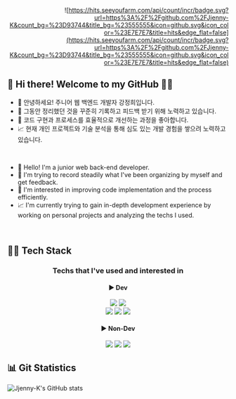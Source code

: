 <div align = "right">
  
  ![https://hits.seeyoufarm.com/api/count/incr/badge.svg?url=https%3A%2F%2Fgithub.com%2FJjenny-K&count_bg=%23D93744&title_bg=%23555555&icon=github.svg&icon_color=%23E7E7E7&title=hits&edge_flat=false](https://hits.seeyoufarm.com/api/count/incr/badge.svg?url=https%3A%2F%2Fgithub.com%2FJjenny-K&count_bg=%23D93744&title_bg=%23555555&icon=github.svg&icon_color=%23E7E7E7&title=hits&edge_flat=false)
  
</div>

## 👋 Hi there! Welcome to my GitHub 🙇‍♀️

- 🌱 안녕하세요! 주니어 웹 백엔드 개발자 강정희입니다.
- :open_file_folder: 그동안 정리했던 것을 꾸준히 기록하고 피드백 받기 위해 노력하고 있습니다.
- :pushpin: 코드 구현과 프로세스를 효율적으로 개선하는 과정을 좋아합니다.
- 📈 현재 개인 프로젝트와 기술 분석을 통해 심도 있는 개발 경험을 쌓으려 노력하고 있습니다.

<br/>

- 🌱 Hello! I'm a junior web back-end developer.
- :open_file_folder: I'm trying to record steadily what I've been organizing by myself and get feedback.
- :pushpin: I'm interested in improving code implementation and the process efficiently.
- 📈 I'm currently trying to gain in-depth development experience by working on personal projects and analyzing the techs I used.

<br/>

## 👩‍💻 Tech Stack

<div align = "center">

  ### Techs that I've used and interested in

  #### ▶ Dev
  <div>
    <img src="https://img.shields.io/badge/Java-437291?style=flat-square&logo=openjdk&logoColor=white"/> <img src="https://img.shields.io/badge/Spring Framework-6DB33F?style=flat-square&logo=spring&logoColor=white"/>
  </div>
  <div>
    <img src="https://img.shields.io/badge/MySQL-4479A1?style=flat-square&logo=MySQL&logoColor=white"/> <img src="https://img.shields.io/badge/MariaDB-003545?style=flat-square&logo=MariaDB&logoColor=white"/> <img src="https://img.shields.io/badge/PostgreSQL-4169E1?style=flat-square&logo=PostgreSQL&logoColor=white"/>
  </div>

  #### ▶ Non-Dev
  <div>
    <img src="https://img.shields.io/badge/Git-F05032?style=flat-square&logo=Git&logoColor=white"/> <img src="https://img.shields.io/badge/Github-181717?style=flat-square&logo=Github&logoColor=white"/> <img src="https://img.shields.io/badge/Notion-000000?style=flat-square&logo=Notion&logoColor=white"/>
  </div>

</div>

## :bar_chart: Git Statistics
![Jjenny-K's GitHub stats](https://github-readme-stats.vercel.app/api?username=Jjenny-K&theme=radical&show_icons=true)

